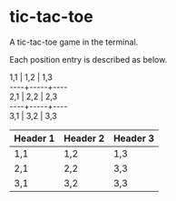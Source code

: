 # tic-tac-toe

A tic-tac-toe game in the terminal.

Each position entry is described as
below.

1,1 | 1,2 | 1,3\
----+-----+----\
2,1 | 2,2 | 2,3\
----+-----+----\
3,1 | 3,2 | 3,3

| Header 1 | Header 2 | Header 3 |
|----------|----------|----------|
| 1,1      | 1,2      | 1,3      |
| 2,1      | 2,2      | 3,3      |
| 3,1      | 3,2      | 3,3      |
